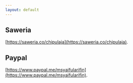 ```yaml
---
layout: default
---
```


## Saweria
[https://saweria.co/chipulaja](https://saweria.co/chipulaja).

## Paypal
[https://www.paypal.me/msyaifularifin](https://www.paypal.me/msyaifularifin).